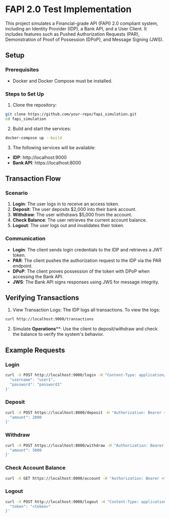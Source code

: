 # FAPI 2.0 Test Implementation

This project simulates a Financial-grade API (FAPI) 2.0 compliant system, including an Identity Provider (IDP), a Bank API, and a User Client. It includes features such as Pushed Authorization Requests (PAR), Demonstration of Proof of Possession (DPoP), and Message Signing (JWS).

## Setup

### Prerequisites

- Docker and Docker Compose must be installed.

### Steps to Set Up

1. Clone the repository:
```bash
git clone https://github.com/your-repo/fapi_simulation.git
cd fapi_simulation
```

2. Build and start the services:
```bash
docker-compose up --build
```

3. The following services will be available:
- **IDP**: http://localhost:9000
- **Bank API**: https://localhost:8000

## Transaction Flow

### Scenario
1. **Login**: The user logs in to receive an access token.
2. **Deposit**: The user deposits $2,000 into their bank account.
3. **Withdraw**: The user withdraws $5,000 from the account.
4. **Check Balance**: The user retrieves the current account balance.
5. **Logout**: The user logs out and invalidates their token.

### Communication
- **Login**: The client sends login credentials to the IDP and retrieves a JWT token.
- **PAR**: The client pushes the authorization request to the IDP via the PAR endpoint.
- **DPoP**: The client proves possession of the token with DPoP when accessing the Bank API.
- **JWS**: The Bank API signs responses using JWS for message integrity.

## Verifying Transactions
1. View Transaction Logs: The IDP logs all transactions. To view the logs:
```bash
curl http://localhost:9000/transactions

```
2. Simulate **Operations****: Use the client to deposit/withdraw and check the balance to verify the system's behavior.

## Example Requests

### Login
```bash
curl -X POST http://localhost:9000/login -H "Content-Type: application/json" -d '{
  "username": "user1",
  "password": "password1"
}'

```

### Deposit
```bash
curl -X POST https://localhost:8000/deposit -H "Authorization: Bearer <token>" -H "Content-Type: application/json" -d '{
  "amount": 2000
}'

```

### Withdraw
```bash
curl -X POST https://localhost:8000/withdraw -H "Authorization: Bearer <token>" -H "Content-Type: application/json" -d '{
  "amount": 5000
}'

```

### Check Account Balance
```bash
curl -X GET https://localhost:8000/account -H "Authorization: Bearer <token>"

```

### Logout
```bash
curl -X POST http://localhost:9000/logout -H "Content-Type: application/json" -d '{
  "token": "<token>"
}'

```
